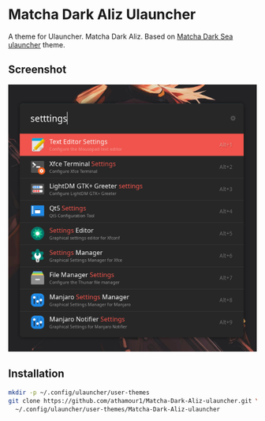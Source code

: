 # Matcha Dark Aliz Ulauncher

A theme for Ulauncher. Matcha Dark Aliz. Based on [Matcha Dark Sea ulauncher](https://github.com/athamour1/Matcha-Dark-Sea-ulauncher) theme. 

## Screenshot
![](Screenshot.png?raw=true)

## Installation

```sh
mkdir -p ~/.config/ulauncher/user-themes
git clone https://github.com/athamour1/Matcha-Dark-Aliz-ulauncher.git \
  ~/.config/ulauncher/user-themes/Matcha-Dark-Aliz-ulauncher
```
